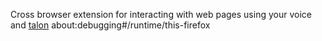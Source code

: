 Cross browser extension for interacting with web pages using your voice and [talon](https://talonvoice.com/)
about:debugging#/runtime/this-firefox
